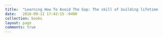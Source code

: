 ```yaml
---
title:  "Learning How To Avoid The Gap: The skill of building lifetime happiness."
date:   2016-09-11 17:42:15 -0400
collection: books
layout: page
comments: true
---
```



